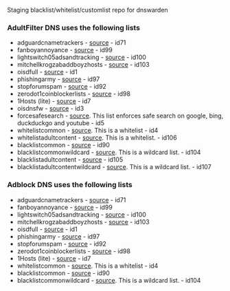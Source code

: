 Staging blacklist/whitelist/customlist repo for dnswarden


### AdultFilter DNS uses the following lists

* adguardcnametrackers - [source](https://raw.githubusercontent.com/AdguardTeam/cname-trackers/master/combined_disguised_trackers_justdomains.txt) - id71
* fanboyannoyance - [source](https://easylist.to/easylist/fanboy-annoyance.txt) - id99
* lightswitch05adsandtracking - [source](https://www.github.developerdan.com/hosts/lists/ads-and-tracking-extended.txt) - id100
* mitchellkrogzabaddboyzhosts - [source](https://raw.githubusercontent.com/mitchellkrogza/Badd-Boyz-Hosts/master/hosts) - id103
* oisdfull - [source](https://dbl.oisd.nl) - id1
* phishingarmy - [source](https://phishing.army/download/phishing_army_blocklist.txt) - id97
* stopforumspam - [source](https://www.stopforumspam.com/downloads/toxic_domains_whole.txt) - id92
* zerodot1coinblockerlists - [source](https://zerodot1.gitlab.io/CoinBlockerLists/hosts) - id98
* 1Hosts (lite) - [source](https://raw.githubusercontent.com/badmojr/1Hosts/master/Lite/domains.txt) - id7
* oisdnsfw - [source](https://dbl.oisd.nl/nsfw) - id3
* forcesafesearch - [source](https://raw.githubusercontent.com/dnswarden/blocklist-staging/main/blacklist/forcesafesearch.txt). This list enforces safe search on google, bing, duckduckgo and youtube - id5
* whitelistcommon - [source](https://raw.githubusercontent.com/dnswarden/blocklist-staging/main/whitelist/whitelistcommon.txt). This is a whitelist - id4
* whitelistadultcontent - [source](https://raw.githubusercontent.com/dnswarden/blocklist-staging/main/whitelist/whitelistadultcontent.txt). This is a whitelist. - id106
* blacklistcommon - [source](https://raw.githubusercontent.com/dnswarden/blocklist-staging/main/blacklist/blacklistcommon.txt) - id90
* blacklistcommonwildcard - [source](https://raw.githubusercontent.com/dnswarden/blocklist-staging/main/blacklist/blacklistcommonwildcard.txt). This is a wildcard list. - id104
* blacklistadultcontent - [source](https://raw.githubusercontent.com/dnswarden/blocklist-staging/main/blacklist/blacklistadultcontent.txt) - id105
* blacklistadultcontentwildcard - [source](https://raw.githubusercontent.com/dnswarden/blocklist-staging/main/blacklist/blacklistadultcontentwildcard.txt). This is a wildcard list. - id107





### Adblock DNS uses the following lists

* adguardcnametrackers - [source](https://raw.githubusercontent.com/AdguardTeam/cname-trackers/master/combined_disguised_trackers_justdomains.txt) - id71
* fanboyannoyance - [source](https://easylist.to/easylist/fanboy-annoyance.txt) - id99
* lightswitch05adsandtracking - [source](https://www.github.developerdan.com/hosts/lists/ads-and-tracking-extended.txt) - id100
* mitchellkrogzabaddboyzhosts - [source](https://raw.githubusercontent.com/mitchellkrogza/Badd-Boyz-Hosts/master/hosts) - id103
* oisdfull - [source](https://dbl.oisd.nl) - id1
* phishingarmy - [source](https://phishing.army/download/phishing_army_blocklist.txt) - id97
* stopforumspam - [source](https://www.stopforumspam.com/downloads/toxic_domains_whole.txt) - id92
* zerodot1coinblockerlists - [source](https://zerodot1.gitlab.io/CoinBlockerLists/hosts) - id98
* 1Hosts (lite) - [source](https://raw.githubusercontent.com/badmojr/1Hosts/master/Lite/domains.txt) - id7
* whitelistcommon - [source](https://raw.githubusercontent.com/dnswarden/blocklist-staging/main/whitelist/whitelistcommon.txt). This is a whitelist - id4
* blacklistcommon - [source](https://raw.githubusercontent.com/dnswarden/blocklist-staging/main/blacklist/blacklistcommon.txt) - id90
* blacklistcommonwildcard - [source](https://raw.githubusercontent.com/dnswarden/blocklist-staging/main/blacklist/blacklistcommonwildcard.txt). This is a wildcard list. - id104





